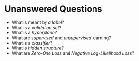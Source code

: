 Unanswered Questions
====================

- What is meant by *a label*?
- What is a *validation set*?
- What is a *hyperplane*?
- What are *supervised* and *unsupervised* learning?
- What is a *classifier*?
- What is *hidden structure*?
- What are *Zero-One Loss* and *Negative Log-Likelihood Loss*?
